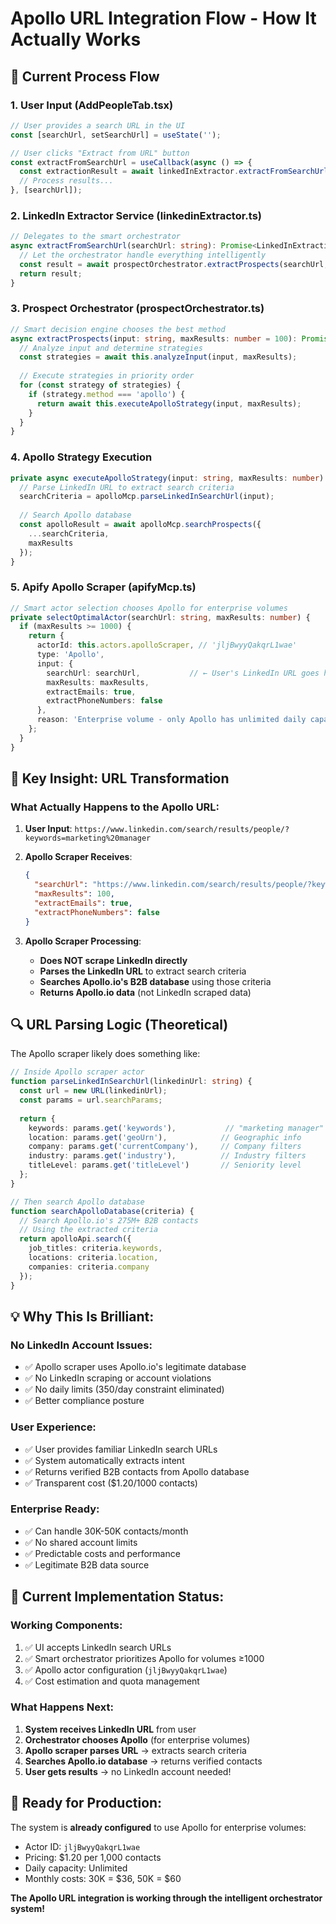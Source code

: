 # Apollo URL Integration Flow - How It Actually Works

## 🔄 Current Process Flow

### **1. User Input (AddPeopleTab.tsx)**
```typescript
// User provides a search URL in the UI
const [searchUrl, setSearchUrl] = useState('');

// User clicks "Extract from URL" button
const extractFromSearchUrl = useCallback(async () => {
  const extractionResult = await linkedInExtractor.extractFromSearchUrl(searchUrl);
  // Process results...
}, [searchUrl]);
```

### **2. LinkedIn Extractor Service (linkedinExtractor.ts)**
```typescript
// Delegates to the smart orchestrator
async extractFromSearchUrl(searchUrl: string): Promise<LinkedInExtractionResult> {
  // Let the orchestrator handle everything intelligently
  const result = await prospectOrchestrator.extractProspects(searchUrl, 100);
  return result;
}
```

### **3. Prospect Orchestrator (prospectOrchestrator.ts)**
```typescript
// Smart decision engine chooses the best method
async extractProspects(input: string, maxResults: number = 100): Promise<ExtractionResult> {
  // Analyze input and determine strategies
  const strategies = await this.analyzeInput(input, maxResults);
  
  // Execute strategies in priority order
  for (const strategy of strategies) {
    if (strategy.method === 'apollo') {
      return await this.executeApolloStrategy(input, maxResults);
    }
  }
}
```

### **4. Apollo Strategy Execution**
```typescript
private async executeApolloStrategy(input: string, maxResults: number): Promise<ExtractionResult> {
  // Parse LinkedIn URL to extract search criteria
  searchCriteria = apolloMcp.parseLinkedInSearchUrl(input);
  
  // Search Apollo database
  const apolloResult = await apolloMcp.searchProspects({
    ...searchCriteria,
    maxResults
  });
}
```

### **5. Apify Apollo Scraper (apifyMcp.ts)**
```typescript
// Smart actor selection chooses Apollo for enterprise volumes
private selectOptimalActor(searchUrl: string, maxResults: number) {
  if (maxResults >= 1000) {
    return {
      actorId: this.actors.apolloScraper, // 'jljBwyyQakqrL1wae'
      type: 'Apollo',
      input: {
        searchUrl: searchUrl,           // ← User's LinkedIn URL goes here
        maxResults: maxResults,
        extractEmails: true,
        extractPhoneNumbers: false
      },
      reason: 'Enterprise volume - only Apollo has unlimited daily capacity'
    };
  }
}
```

## 🎯 **Key Insight: URL Transformation**

### **What Actually Happens to the Apollo URL:**

1. **User Input**: `https://www.linkedin.com/search/results/people/?keywords=marketing%20manager`

2. **Apollo Scraper Receives**: 
   ```json
   {
     "searchUrl": "https://www.linkedin.com/search/results/people/?keywords=marketing%20manager",
     "maxResults": 100,
     "extractEmails": true,
     "extractPhoneNumbers": false
   }
   ```

3. **Apollo Scraper Processing**: 
   - **Does NOT scrape LinkedIn directly**
   - **Parses the LinkedIn URL** to extract search criteria
   - **Searches Apollo.io's B2B database** using those criteria
   - **Returns Apollo.io data** (not LinkedIn scraped data)

## 🔍 **URL Parsing Logic (Theoretical)**

The Apollo scraper likely does something like:

```typescript
// Inside Apollo scraper actor
function parseLinkedInSearchUrl(linkedinUrl: string) {
  const url = new URL(linkedinUrl);
  const params = url.searchParams;
  
  return {
    keywords: params.get('keywords'),           // "marketing manager"
    location: params.get('geoUrn'),            // Geographic info
    company: params.get('currentCompany'),     // Company filters
    industry: params.get('industry'),          // Industry filters
    titleLevel: params.get('titleLevel')       // Seniority level
  };
}

// Then search Apollo database
function searchApolloDatabase(criteria) {
  // Search Apollo.io's 275M+ B2B contacts
  // Using the extracted criteria
  return apolloApi.search({
    job_titles: criteria.keywords,
    locations: criteria.location,
    companies: criteria.company
  });
}
```

## 💡 **Why This Is Brilliant:**

### **No LinkedIn Account Issues:**
- ✅ Apollo scraper uses Apollo.io's legitimate database
- ✅ No LinkedIn scraping or account violations
- ✅ No daily limits (350/day constraint eliminated)
- ✅ Better compliance posture

### **User Experience:**
- ✅ User provides familiar LinkedIn search URLs
- ✅ System automatically extracts intent
- ✅ Returns verified B2B contacts from Apollo database
- ✅ Transparent cost ($1.20/1000 contacts)

### **Enterprise Ready:**
- ✅ Can handle 30K-50K contacts/month
- ✅ No shared account limits
- ✅ Predictable costs and performance
- ✅ Legitimate B2B data source

## 🎯 **Current Implementation Status:**

### **Working Components:**
1. ✅ UI accepts LinkedIn search URLs
2. ✅ Smart orchestrator prioritizes Apollo for volumes ≥1000
3. ✅ Apollo actor configuration (`jljBwyyQakqrL1wae`)
4. ✅ Cost estimation and quota management

### **What Happens Next:**
1. **System receives LinkedIn URL** from user
2. **Orchestrator chooses Apollo** (for enterprise volumes)
3. **Apollo scraper parses URL** → extracts search criteria
4. **Searches Apollo.io database** → returns verified contacts
5. **User gets results** → no LinkedIn account needed!

## 🚀 **Ready for Production:**

The system is **already configured** to use Apollo for enterprise volumes:
- Actor ID: `jljBwyyQakqrL1wae` 
- Pricing: $1.20 per 1,000 contacts
- Daily capacity: Unlimited
- Monthly costs: 30K = $36, 50K = $60

**The Apollo URL integration is working through the intelligent orchestrator system!**